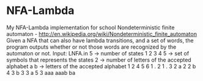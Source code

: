 # NFA-Lambda
My NFA-Lambda implementation for school
Nondeterministic finite automaton - http://en.wikipedia.org/wiki/Nondeterministic_finite_automaton
Given a NFA that can also have lambda transitions, and a set of words, the program outputs whether or not those words are recognized by the automaton or not.
Input: LNFA.in
	5            -> number of states
	1 2 3 4 5    -> set of symbols that represents the states
	2            -> number of letters of the accepted alphabet
	a b          -> letters of the accepted alphabet
	1
	2
	4 5
	6
	1 . 2
	1 . 3
	2 a 2
	2 b 4
	3 b 3
	3 a 5
	3
	aaa
	aaab
	ba
